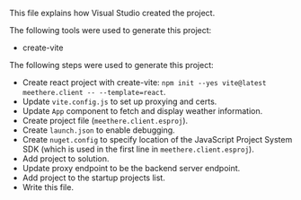 This file explains how Visual Studio created the project.

The following tools were used to generate this project:
- create-vite

The following steps were used to generate this project:
- Create react project with create-vite: `npm init --yes vite@latest meethere.client -- --template=react`.
- Update `vite.config.js` to set up proxying and certs.
- Update `App` component to fetch and display weather information.
- Create project file (`meethere.client.esproj`).
- Create `launch.json` to enable debugging.
- Create `nuget.config` to specify location of the JavaScript Project System SDK (which is used in the first line in `meethere.client.esproj`).
- Add project to solution.
- Update proxy endpoint to be the backend server endpoint.
- Add project to the startup projects list.
- Write this file.
